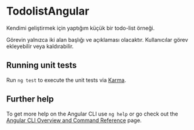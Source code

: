 # TodolistAngular
 Kendimi geliştirmek için yaptığım küçük bir todo-list örneği. 
 
Görevin yalnızca iki alan başlığı ve açıklaması olacaktır. Kullanıcılar görev ekleyebilir veya kaldırabilir.

## Running unit tests

Run `ng test` to execute the unit tests via [Karma](https://karma-runner.github.io).



## Further help

To get more help on the Angular CLI use `ng help` or go check out the [Angular CLI Overview and Command Reference](https://angular.io/cli) page.
